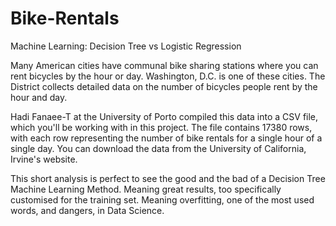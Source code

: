 # Bike-Rentals
Machine Learning: Decision Tree vs Logistic Regression


Many American cities have communal bike sharing stations where you can rent bicycles by the hour or day. Washington, D.C. is one of these cities. The District collects detailed data on the number of bicycles people rent by the hour and day.

Hadi Fanaee-T at the University of Porto compiled this data into a CSV file, which you'll be working with in this project. The file contains 17380 rows, with each row representing the number of bike rentals for a single hour of a single day. You can download the data from the University of California, Irvine's website. 

This short analysis is perfect to see the good and the bad of a Decision Tree Machine Learning Method. Meaning great results,  too specifically customised for the training set. Meaning overfitting, one of the most used words, and dangers, in Data Science.

